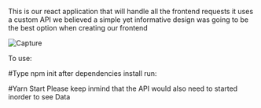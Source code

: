This is our react application that will handle all the frontend requests it uses a custom API we believed a simple yet informative design was going to be the best option when creating our frontend

![Capture](https://user-images.githubusercontent.com/20772846/135065807-cab5c6e6-4e6d-4c50-9754-f85912bb9ab4.PNG)

To use:

#Type npm init
after dependencies install run:

#Yarn Start
Please keep inmind that the API would also need to started inorder to see Data
